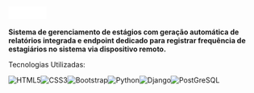 <img style='max-height:25px;' src='https://raw.githubusercontent.com/luzardoSENAI/estagio/refs/heads/estagio-rc/static/logo.png'>

**Sistema de gerenciamento de estágios com geração automática de relatórios integrada e endpoint dedicado para registrar frequência de estagiários no sistema via dispositivo remoto.**

Tecnologias Utilizadas: 

![HTML5](https://img.shields.io/badge/HTML5-E34F26?style=for-the-badge&logo=html5&logoColor=white)![CSS3](https://img.shields.io/badge/CSS3-1572B6?style=for-the-badge&logo=css3&logoColor=white)![Bootstrap](https://img.shields.io/badge/Bootstrap-7952B3?style=for-the-badge&logo=bootstrap&logoColor=white)![Python](https://img.shields.io/badge/Python-003b57?style=for-the-badge&logo=python&logoColor=white)![Django](https://img.shields.io/badge/Django-092e20?style=for-the-badge&logo=django&logoColor=white)![PostGreSQL](https://img.shields.io/badge/Postgresql-336791?style=for-the-badge&logo=postgresql&logoColor=white)
